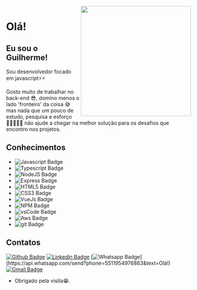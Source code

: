 <img align="right" width="300" height="300" src="https://upload.wikimedia.org/wikipedia/commons/thumb/9/99/Unofficial_JavaScript_logo_2.svg/480px-Unofficial_JavaScript_logo_2.svg.png">
 
# Olá!
 
## Eu sou o Guilherme!
 
Sou desenvolvedor focado em javascript⚡⚡

Gosto muito de trabalhar no back-end 😎, domino menos o lado 'fronteiro' da coisa 😅 mas nada que um pouco de estudo, pesquisa e esforço 💪🏻👨🏻‍💻 não ajude a chegar na melhor solução para os desafios que encontro nos projetos.

## Conhecimentos

- ![Javascript Badge](https://img.shields.io/badge/JavaScript-323330?style=for-the-badge&logo=javascript&logoColor=F7DF1E)
- ![Typescript Badge](https://img.shields.io/badge/TypeScript-007ACC?style=for-the-badge&logo=typescript&logoColor=white)
- ![NodeJS Badge](https://img.shields.io/badge/Node.js-43853D?style=for-the-badge&logo=node.js&logoColor=white)
- ![Express Badge](https://img.shields.io/badge/Express.js-000000?style=for-the-badge&logo=express&logoColor=white)
- ![HTML5 Badge](https://img.shields.io/badge/HTML5-E34F26?style=for-the-badge&logo=html5&logoColor=white)
- ![CSS3 Badge](https://img.shields.io/badge/CSS3-1572B6?style=for-the-badge&logo=css3&logoColor=white)
- ![VueJs Badge](https://img.shields.io/badge/Vue.js-35495E?style=for-the-badge&logo=vue.js&logoColor=4FC08D)
- ![NPM Badge](https://img.shields.io/badge/npm-CB3837?style=for-the-badge&logo=npm&logoColor=white)
- ![vsCode Badge](https://img.shields.io/badge/Visual_Studio_Code-0078D4?style=for-the-badge&logo=visual%20studio%20code&logoColor=white)
- ![Aws Badge](https://img.shields.io/badge/Amazon_AWS-232F3E?style=for-the-badge&logo=amazon-aws&logoColor=white)
- ![git Badge](https://img.shields.io/badge/Git-F05032?style=for-the-badge&logo=git&logoColor=white)

## Contatos

[![Github Badge](https://img.shields.io/badge/-Github-000?style=flat-square&logo=Github&logoColor=white&link=https://github.com/AraujoGS)](https://github.com/AraujoGS)
[![Linkedin Badge](https://img.shields.io/badge/-LinkedIn-blue?style=flat-square&logo=Linkedin&logoColor=white&link=https://www.linkedin.com/in/garaujosilva)](https://www.linkedin.com/in/garaujosilva)
[![Whatsapp Badge](https://img.shields.io/badge/-Whatsapp-4CA143?style=flat-square&labelColor=4CA143&logo=whatsapp&logoColor=white&link=https://api.whatsapp.com/send?phone=5511954976863&text=Olá!)](https://api.whatsapp.com/send?phone=5511954976863&text=Olá!)
[![Gmail Badge](https://img.shields.io/badge/-Gmail-c14438?style=flat-square&logo=Gmail&logoColor=white&link=mailto:guilhermearaujo421@gmail.com)](mailto:guilhermearaujo421@gmail.com)

- Obrigado pela visita😁.
